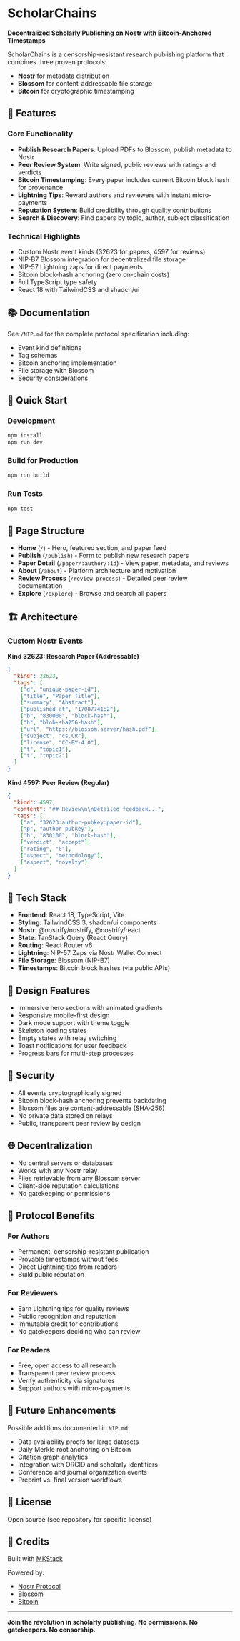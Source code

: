 # ScholarChains

**Decentralized Scholarly Publishing on Nostr with Bitcoin-Anchored Timestamps**

ScholarChains is a censorship-resistant research publishing platform that combines three proven protocols:
- **Nostr** for metadata distribution
- **Blossom** for content-addressable file storage  
- **Bitcoin** for cryptographic timestamping

## 🌟 Features

### Core Functionality
- **Publish Research Papers**: Upload PDFs to Blossom, publish metadata to Nostr
- **Peer Review System**: Write signed, public reviews with ratings and verdicts
- **Bitcoin Timestamping**: Every paper includes current Bitcoin block hash for provenance
- **Lightning Tips**: Reward authors and reviewers with instant micro-payments
- **Reputation System**: Build credibility through quality contributions
- **Search & Discovery**: Find papers by topic, author, subject classification

### Technical Highlights
- Custom Nostr event kinds (32623 for papers, 4597 for reviews)
- NIP-B7 Blossom integration for decentralized file storage
- NIP-57 Lightning zaps for direct payments
- Bitcoin block-hash anchoring (zero on-chain costs)
- Full TypeScript type safety
- React 18 with TailwindCSS and shadcn/ui

## 📚 Documentation

See `/NIP.md` for the complete protocol specification including:
- Event kind definitions
- Tag schemas
- Bitcoin anchoring implementation
- File storage with Blossom
- Security considerations

## 🚀 Quick Start

### Development
```bash
npm install
npm run dev
```

### Build for Production
```bash
npm run build
```

### Run Tests
```bash
npm test
```

## 📖 Page Structure

- **Home** (`/`) - Hero, featured section, and paper feed
- **Publish** (`/publish`) - Form to publish new research papers
- **Paper Detail** (`/paper/:author/:id`) - View paper, metadata, and reviews
- **About** (`/about`) - Platform architecture and motivation
- **Review Process** (`/review-process`) - Detailed peer review documentation
- **Explore** (`/explore`) - Browse and search all papers

## 🏗️ Architecture

### Custom Nostr Events

**Kind 32623: Research Paper (Addressable)**
```json
{
  "kind": 32623,
  "tags": [
    ["d", "unique-paper-id"],
    ["title", "Paper Title"],
    ["summary", "Abstract"],
    ["published_at", "1708774162"],
    ["b", "830000", "block-hash"],
    ["h", "blob-sha256-hash"],
    ["url", "https://blossom.server/hash.pdf"],
    ["subject", "cs.CR"],
    ["license", "CC-BY-4.0"],
    ["t", "topic1"],
    ["t", "topic2"]
  ]
}
```

**Kind 4597: Peer Review (Regular)**
```json
{
  "kind": 4597,
  "content": "## Review\n\nDetailed feedback...",
  "tags": [
    ["a", "32623:author-pubkey:paper-id"],
    ["p", "author-pubkey"],
    ["b", "830100", "block-hash"],
    ["verdict", "accept"],
    ["rating", "8"],
    ["aspect", "methodology"],
    ["aspect", "novelty"]
  ]
}
```

## 🔧 Tech Stack

- **Frontend**: React 18, TypeScript, Vite
- **Styling**: TailwindCSS 3, shadcn/ui components
- **Nostr**: @nostrify/nostrify, @nostrify/react
- **State**: TanStack Query (React Query)
- **Routing**: React Router v6
- **Lightning**: NIP-57 Zaps via Nostr Wallet Connect
- **File Storage**: Blossom (NIP-B7)
- **Timestamps**: Bitcoin block hashes (via public APIs)

## 🎨 Design Features

- Immersive hero sections with animated gradients
- Responsive mobile-first design
- Dark mode support with theme toggle
- Skeleton loading states
- Empty states with relay switching
- Toast notifications for user feedback
- Progress bars for multi-step processes

## 🔐 Security

- All events cryptographically signed
- Bitcoin block-hash anchoring prevents backdating
- Blossom files are content-addressable (SHA-256)
- No private data stored on relays
- Public, transparent peer review by design

## 🌐 Decentralization

- No central servers or databases
- Works with any Nostr relay
- Files retrievable from any Blossom server
- Client-side reputation calculations
- No gatekeeping or permissions

## 📝 Protocol Benefits

### For Authors
- Permanent, censorship-resistant publication
- Provable timestamps without fees
- Direct Lightning tips from readers
- Build public reputation

### For Reviewers  
- Earn Lightning tips for quality reviews
- Public recognition and reputation
- Immutable credit for contributions
- No gatekeepers deciding who can review

### For Readers
- Free, open access to all research
- Transparent peer review process
- Verify authenticity via signatures
- Support authors with micro-payments

## 🚧 Future Enhancements

Possible additions documented in `NIP.md`:
- Data availability proofs for large datasets
- Daily Merkle root anchoring on Bitcoin
- Citation graph analytics
- Integration with ORCID and scholarly identifiers
- Conference and journal organization events
- Preprint vs. final version workflows

## 📜 License

Open source (see repository for specific license)

## 🙏 Credits

Built with [MKStack](https://soapbox.pub/mkstack)

Powered by:
- [Nostr Protocol](https://github.com/nostr-protocol/nips)
- [Blossom](https://github.com/hzrd149/blossom)
- [Bitcoin](https://bitcoin.org)

---

**Join the revolution in scholarly publishing. No permissions. No gatekeepers. No censorship.**
